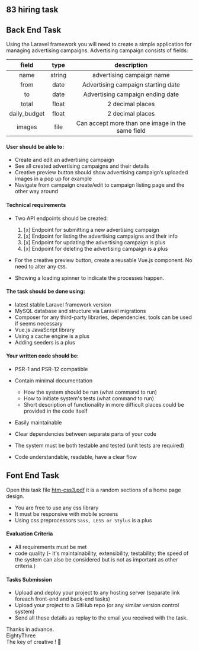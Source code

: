 ## 83 hiring task

## Back End Task

Using the Laravel framework you will need to create a simple application for managing advertising campaigns. Advertising
campaign consists of fields:

| field  | type | description |
| :---:  | :---: | :---: |
| name   | string | advertising campaign name|
| from   | date | Advertising campaign starting date |
| to   | date | Advertising campaign ending date |
| total   | float  | 2 decimal places |
| daily_budget   | float  | 2 decimal places |
| images   | file | Can accept more than one image in the same field |

#### User should be able to:

- Create and edit an advertising campaign
- See all created advertising campaigns and their details
- Creative preview button should show advertising campaign’s uploaded images in a pop up for example
- Navigate from campaign create/edit to campaign listing page and the other way around

#### Technical requirements

- Two API endpoints should be created:
    1. [x] Endpoint for submitting a new advertising campaign
    2. [x] Endpoint for listing the advertising campaigns and their info
    3. [x] Endpoint for updating the advertising campaign is plus
    4. [x] Endpoint for deleting the advertising campaign is a plus

- For the creative preview button, create a reusable Vue.js component. No need to alter any ```CSS```.
- Showing a loading spinner to indicate the processes happen.

#### The task should be done using:

- latest stable Laravel framework version
- MySQL database and structure via Laravel migrations
- Composer for any third-party libraries, dependencies, tools can be used if seems necessary
- Vue.js JavaScript library
- Using a cache engine is a plus
- Adding seeders is a plus

#### Your written code should be:

- PSR-1 and PSR-12 compatible
- Contain minimal documentation   
    - How the system should be run (what command to run)
    - How to initiate system's tests (what command to run)
    - Short description of functionality in more difficult places could be provided in the code itself

- Easily maintainable
- Clear dependencies between separate parts of your code
- The system must be both testable and tested (unit tests are required)
- Code understandable, readable, have a clear flow

## Font End Task

Open this task file [htm-css3.pdf](htm-css3.pdf) it is a random sections of a home page design.

- You are free to use any css library
- It must be responsive with mobile screens
- Using css preprocessors ```Sass, LESS or Stylus``` is a plus


#### Evaluation Criteria

- All requirements must be met
- code quality (- it's maintainability, extensibility, testability; the speed of the system can also be considered but
  is not as important as other criteria.)


#### Tasks Submission

- Upload and deploy your project to any hosting server (separate link foreach front-end and back-end tasks)
- Upload your project to a GitHub repo (or any similar version control system)
- Send all these details as replay to the email you received with the task.

Thanks in advance. 
<br>
EightyThree
<br>
The key of creative ! 🔑



